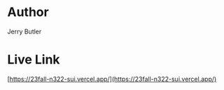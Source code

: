 # Author

Jerry Butler

# Live Link

[https://23fall-n322-sui.vercel.app/](https://23fall-n322-sui.vercel.app/)
